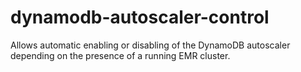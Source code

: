 # dynamodb-autoscaler-control
Allows automatic enabling or disabling of the DynamoDB autoscaler depending on the presence of a running EMR cluster.

